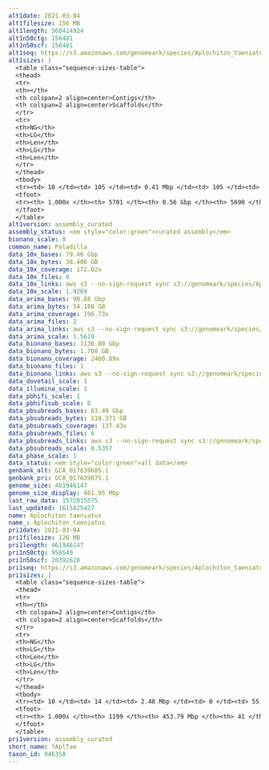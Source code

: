 ```yaml
---
alt1date: 2021-03-04
alt1filesize: 156 MB
alt1length: 560414924
alt1n50ctg: 156481
alt1n50scf: 156481
alt1seq: https://s3.amazonaws.com/genomeark/species/Aplochiton_taeniatus/fAplTae1/assembly_curated/fAplTae1.alt.cur.20210304.fasta.gz
alt1sizes: |
  <table class="sequence-sizes-table">
  <thead>
  <tr>
  <th></th>
  <th colspan=2 align=center>Contigs</th>
  <th colspan=2 align=center>Scaffolds</th>
  </tr>
  <tr>
  <th>NG</th>
  <th>LG</th>
  <th>Len</th>
  <th>LG</th>
  <th>Len</th>
  </tr>
  </thead>
  <tbody>
  <tr><td> 10 </td><td> 105 </td><td> 0.41 Mbp </td><td> 105 </td><td> 0.41 Mbp </td></tr>  <tr><td> 20 </td><td> 268 </td><td> 0.30 Mbp </td><td> 268 </td><td> 0.30 Mbp </td></tr>  <tr><td> 30 </td><td> 482 </td><td> 0.23 Mbp </td><td> 482 </td><td> 0.23 Mbp </td></tr>  <tr><td> 40 </td><td> 749 </td><td> 0.19 Mbp </td><td> 749 </td><td> 0.19 Mbp </td></tr>  <tr style="background-color:#cccccc;"><td> 50 </td><td> 1074 </td><td> 0.16 Mbp </td><td> 1074 </td><td> 0.16 Mbp </td></tr>  <tr><td> 60 </td><td> 1470 </td><td> 0.13 Mbp </td><td> 1470 </td><td> 0.13 Mbp </td></tr>  <tr><td> 70 </td><td> 1958 </td><td> 0.10 Mbp </td><td> 1958 </td><td> 0.10 Mbp </td></tr>  <tr><td> 80 </td><td> 2596 </td><td> 74.91 Kbp </td><td> 2596 </td><td> 74.91 Kbp </td></tr>  <tr><td> 90 </td><td> 3527 </td><td> 46.97 Kbp </td><td> 3527 </td><td> 46.99 Kbp </td></tr>  <tr><td> 100 </td><td> 5700 </td><td> 271  bp </td><td> 5689 </td><td> 271  bp </td></tr>  </tbody>
  <tfoot>
  <tr><th> 1.000x </th><th> 5701 </th><th> 0.56 Gbp </th><th> 5690 </th><th> 0.56 Gbp </th></tr>
  </tfoot>
  </table>
alt1version: assembly_curated
assembly_status: <em style="color:green">curated assembly</em>
bionano_scale: 0
common_name: Peladilla
data_10x_bases: 79.46 Gbp
data_10x_bytes: 38.406 GB
data_10x_coverage: 172.02x
data_10x_files: 8
data_10x_links: aws s3 --no-sign-request sync s3://genomeark/species/Aplochiton_taeniatus/fAplTae1/genomic_data/10x/ .<br>
data_10x_scale: 1.9269
data_arima_bases: 90.88 Gbp
data_arima_bytes: 54.188 GB
data_arima_coverage: 196.73x
data_arima_files: 2
data_arima_links: aws s3 --no-sign-request sync s3://genomeark/species/Aplochiton_taeniatus/fAplTae1/genomic_data/arima/ .<br>
data_arima_scale: 1.5619
data_bionano_bases: 1136.80 Gbp
data_bionano_bytes: 1.708 GB
data_bionano_coverage: 2460.89x
data_bionano_files: 1
data_bionano_links: aws s3 --no-sign-request sync s3://genomeark/species/Aplochiton_taeniatus/fAplTae1/genomic_data/bionano/ .<br>
data_dovetail_scale: 1
data_illumina_scale: 1
data_pbhifi_scale: 1
data_pbhifisub_scale: 0
data_pbsubreads_bases: 63.49 Gbp
data_pbsubreads_bytes: 110.371 GB
data_pbsubreads_coverage: 137.43x
data_pbsubreads_files: 6
data_pbsubreads_links: aws s3 --no-sign-request sync s3://genomeark/species/Aplochiton_taeniatus/fAplTae1/genomic_data/pacbio/ . --exclude "*ccs*bam*"<br>
data_pbsubreads_scale: 0.5357
data_phase_scale: 1
data_status: <em style="color:green">all data</em>
genbank_alt: GCA_017639685.1
genbank_pri: GCA_017639675.1
genome_size: 461946147
genome_size_display: 461.95 Mbp
last_raw_data: 1572015575
last_updated: 1615825427
name: Aplochiton taeniatus
name_: Aplochiton_taeniatus
pri1date: 2021-03-04
pri1filesize: 126 MB
pri1length: 461946147
pri1n50ctg: 956540
pri1n50scf: 20392628
pri1seq: https://s3.amazonaws.com/genomeark/species/Aplochiton_taeniatus/fAplTae1/assembly_curated/fAplTae1.pri.cur.20210304.fasta.gz
pri1sizes: |
  <table class="sequence-sizes-table">
  <thead>
  <tr>
  <th></th>
  <th colspan=2 align=center>Contigs</th>
  <th colspan=2 align=center>Scaffolds</th>
  </tr>
  <tr>
  <th>NG</th>
  <th>LG</th>
  <th>Len</th>
  <th>LG</th>
  <th>Len</th>
  </tr>
  </thead>
  <tbody>
  <tr><td> 10 </td><td> 14 </td><td> 2.48 Mbp </td><td> 0 </td><td> 55.69 Mbp </td></tr>  <tr><td> 20 </td><td> 37 </td><td> 1.71 Mbp </td><td> 1 </td><td> 45.01 Mbp </td></tr>  <tr><td> 30 </td><td> 65 </td><td> 1.44 Mbp </td><td> 3 </td><td> 22.95 Mbp </td></tr>  <tr><td> 40 </td><td> 101 </td><td> 1.16 Mbp </td><td> 5 </td><td> 21.74 Mbp </td></tr>  <tr style="background-color:#cccccc;"><td> 50 </td><td> 144 </td><td style="background-color:#ff8888;"> 0.96 Mbp </td><td> 7 </td><td style="background-color:#88ff88;"> 20.39 Mbp </td></tr>  <tr><td> 60 </td><td> 201 </td><td> 0.72 Mbp </td><td> 9 </td><td> 20.03 Mbp </td></tr>  <tr><td> 70 </td><td> 273 </td><td> 0.55 Mbp </td><td> 11 </td><td> 19.65 Mbp </td></tr>  <tr><td> 80 </td><td> 374 </td><td> 0.35 Mbp </td><td> 14 </td><td> 18.48 Mbp </td></tr>  <tr><td> 90 </td><td> 551 </td><td> 0.18 Mbp </td><td> 17 </td><td> 16.49 Mbp </td></tr>  <tr><td> 100 </td><td> 1198 </td><td> 682  bp </td><td> 40 </td><td> 11.24 Kbp </td></tr>  </tbody>
  <tfoot>
  <tr><th> 1.000x </th><th> 1199 </th><th> 453.79 Mbp </th><th> 41 </th><th> 461.95 Mbp </th></tr>
  </tfoot>
  </table>
pri1version: assembly_curated
short_name: fAplTae
taxon_id: 946358
---
```

